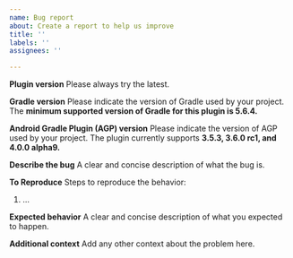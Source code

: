 ```yaml
---
name: Bug report
about: Create a report to help us improve
title: ''
labels: ''
assignees: ''

---
```


**Plugin version**
Please always try the latest.

**Gradle version**
Please indicate the version of Gradle used by your project. The **minimum supported version of Gradle for this plugin is 5.6.4.**

**Android Gradle Plugin (AGP) version**
Please indicate the version of AGP used by your project. The plugin currently supports **3.5.3, 3.6.0 rc1, and 4.0.0 alpha9.**

**Describe the bug**
A clear and concise description of what the bug is.

**To Reproduce**
Steps to reproduce the behavior:
1. ...

**Expected behavior**
A clear and concise description of what you expected to happen.

**Additional context**
Add any other context about the problem here.
